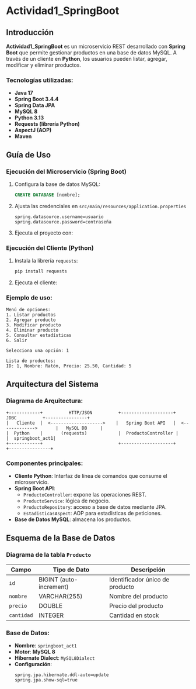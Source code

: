 
#  Actividad1_SpringBoot

##  Introducción

**Actividad1_SpringBoot** es un microservicio REST desarrollado con **Spring Boot** que permite gestionar productos en una base de datos MySQL. A través de un cliente en **Python**, los usuarios pueden listar, agregar, modificar y eliminar productos.

###  Tecnologías utilizadas:
- **Java 17**
- **Spring Boot 3.4.4**
- **Spring Data JPA**
- **MySQL 8**
- **Python 3.13**
- **Requests (librería Python)**
- **AspectJ (AOP)**
- **Maven**

##  Guía de Uso

###  Ejecución del Microservicio (Spring Boot)

1. Configura la base de datos MySQL:
   ```sql
   CREATE DATABASE [nombre];
   ```
2. Ajusta las credenciales en `src/main/resources/application.properties`
   ```properties
   spring.datasource.username=usuario
   spring.datasource.password=contraseña
   ```
3. Ejecuta el proyecto con:


###  Ejecución del Cliente (Python)

1. Instala la librería `requests`:
   ```bash
   pip install requests
   ```
2. Ejecuta el cliente:
  

###  Ejemplo de uso:
```
Menú de opciones:
1. Listar productos
2. Agregar producto
3. Modificar producto
4. Eliminar producto
5. Consultar estadísticas
6. Salir

Selecciona una opción: 1

Lista de productos:
ID: 1, Nombre: Ratón, Precio: 25.50, Cantidad: 5
```

##  Arquitectura del Sistema

###  Diagrama de Arquitectura:

```
+------------+          HTTP/JSON          +--------------------+          JDBC          +----------------+
|   Cliente  |  <-------------------->    |   Spring Boot API   |  <------------->       |   MySQL DB     |
|  Python    |       (requests)            |  ProductoController |                      |  springboot_act1|
+------------+                             +--------------------+                       +----------------+
```

###  Componentes principales:
- **Cliente Python**: Interfaz de línea de comandos que consume el microservicio.
- **Spring Boot API**:
  - `ProductoController`: expone las operaciones REST.
  - `ProductoService`: lógica de negocio.
  - `ProductoRepository`: acceso a base de datos mediante JPA.
  - `EstadisticasAspect`: AOP para estadísticas de peticiones.
- **Base de Datos MySQL**: almacena los productos.

##  Esquema de la Base de Datos

###  Diagrama de la tabla `Producto`

| Campo     | Tipo de Dato       | Descripción                       |
|------------|---------------------|------------------------------------|
| `id`        | BIGINT (auto-increment) | Identificador único de producto |
| `nombre`    | VARCHAR(255)         | Nombre del producto                |
| `precio`    | DOUBLE               | Precio del producto                |
| `cantidad`  | INTEGER              | Cantidad en stock                  |

###  Base de Datos:
- **Nombre**: `springboot_act1`
- **Motor**: **MySQL 8**
- **Hibernate Dialect**: `MySQL8Dialect`
- **Configuración**:
  ```properties
  spring.jpa.hibernate.ddl-auto=update
  spring.jpa.show-sql=true
  ```

